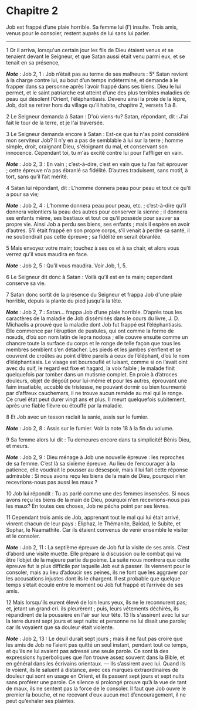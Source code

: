 # Chapitre 2

Job est frappé d’une plaie horrible.
Sa femme lui (l’) insulte.
Trois amis, venus pour le consoler, restent auprès de lui sans lui parler.

***

1 Or il arriva, lorsqu'un certain jour les fils de Dieu étaient venus et se tenaient devant le Seigneur, et que Satan aussi était venu parmi eux, et se tenait en sa présence,

***Note*** :  Job 2, 1 : Job n’était pas au terme de ses malheurs : 5° Satan revient à la charge contre lui, au bout d’un temps indéterminé, et demande à le frapper dans sa personne après l’avoir frappé dans ses biens. Dieu le lui permet, et le saint patriarche est atteint d’une des plus terribles maladies de peau qui désolent l’Orient, l’éléphantiasis. Devenu ainsi la proie de la lèpre, Job, doit se retirer hors du village qu’il habite, chapitre 2, versets 1 à 8.

2 Le Seigneur demanda à Satan : D'où viens-tu? Satan, répondant, dit : J'ai fait le tour de la terre, et je l'ai traversée.

3 Le Seigneur demanda encore à Satan : Est-ce que tu n'as point considéré mon serviteur Job? Il n'y en a pas de semblable à lui sur la terre ; homme simple, droit, craignant Dieu, s'éloignant du mal, et conservant son innocence. Cependant toi, tu m'as excité contre lui pour l'affliger en vain.

***Note*** :  Job 2, 3 : En vain ; c’est-à-dire, c’est en vain que tu l’as fait éprouver ; cette épreuve n’a pas ébranlé sa fidélité. D’autres traduisent, sans motif, à tort, sans qu’il l’ait mérité.

4 Satan lui répondant, dit : L'homme donnera peau pour peau et tout ce qu'il a pour sa vie;

***Note*** :  Job 2, 4 : L’homme donnera peau pour peau, etc. ; c’est-à-dire qu’il donnera volontiers la peau des autres pour conserver la sienne ; il donnera ses enfants même, ses bestiaux et tout ce qu’il possède pour sauver sa propre vie. Ainsi Job a perdu ses biens, ses enfants ; mais il espère en avoir d’autres. S’il était frappé en son propre corps, s’il venait à perdre sa santé, il ne soutiendrait pas cette épreuve ; sa fidélité en serait ébranlée.

5 Mais envoyez votre main; touchez à ses os et à sa chair, et alors vous verrez qu'il vous maudira en face.

***Note*** :  Job 2, 5 : Qu’il vous maudira. Voir Job, 1, 5.

6 Le Seigneur dit donc à Satan : Voilà qu'il est en ta main; cependant conserve sa vie.


7 Satan donc sortit de la présence du Seigneur et frappa Job d'une plaie horrible, depuis la plante du pied jusqu'à la tête.

***Note*** :  Job 2, 7 : Satan… frappa Job d’une plaie horrible. D’après tous les caractères de la maladie de Job disséminés dans le cours du livre, J. D. Michaelis a prouvé que la maladie dont Job fut frappé est l’éléphantiasis. Elle commence par l’éruption de pustules, qui ont comme la forme de nœuds, d’où son nom latin de lepra nodosa ; elle couvre ensuite comme un chancre toute la surface du corps et le ronge de telle façon que tous les membres semblent s’en détacher. Les pieds et les jambes s’enflent et se couvrent de croûtes au point d’être pareils à ceux de l’éléphant, d’où le nom d’éléphantiasis. Le visage est boursouflé et luisant, comme si on l’avait oint avec du suif, le regard est fixe et hagard, la voix faible ; le malade finit quelquefois par tomber dans un mutisme complet. En proie à d’atroces douleurs, objet de dégoût pour lui-même et pour les autres, éprouvant une faim insatiable, accablé de tristesse, ne pouvant dormir ou bien tourmenté par d’affreux cauchemars, il ne trouve aucun remède au mal qui
le ronge. Ce cruel état peut durer vingt ans et plus. Il meurt quelquefois subitement, après une fiable fièvre ou étouffé par la maladie.

8 Et Job avec un tesson raclait la sanie, assis sur le fumier.

***Note*** :  Job 2, 8 : Assis sur le fumier. Voir la note 18 à la fin du volume.

9 Sa femme alors lui dit : Tu demeures encore dans ta simplicité! Bénis Dieu, et meurs.

***Note*** :  Job 2, 9 : Dieu ménage à Job une nouvelle épreuve : les reproches de sa femme. C’est là sa sixième épreuve. Au lieu de l’encourager à la patience, elle voudrait le pousser au désespoir, mais il lui fait cette réponse admirable : Si nous avons reçu les biens de la main de Dieu, pourquoi n’en recevrions-nous pas aussi les maux ?

10 Job lui répondit : Tu as parlé comme une des femmes insensées. Si nous avons reçu les biens de la main de Dieu, pourquoi n'en recevrions-nous pas les maux? En toutes ces choses, Job ne pécha point par ses lèvres.


11 Cependant trois amis de Job, apprenant tout le mal qui lui était arrivé, vinrent chacun de leur pays : Eliphaz, le Thémanite, Baldad, le Subite, et Sophar, le Naamathite. Car ils étaient convenus de venir ensemble le visiter et le consoler.

***Note*** :  Job 2, 11 : La septième épreuve de Job fut la visite de ses amis. C’est d’abord une visite muette. Elle prépare la discussion ou le combat qui va être l’objet de la majeure partie du poème. La suite nous montrera que cette épreuve fut la plus difficile par laquelle Job eut à passer. Ils viennent pour le consoler, mais au lieu d’adoucir ses peines, ils ne font que les aggraver par les accusations injustes dont ils le chargent. Il est probable que quelque temps s’était écoulé entre le moment où Job fut frappé et l’arrivée de ses amis.

12 Mais lorsqu'ils eurent élevé de loin leurs yeux, ils ne le reconnurent pas; et, jetant un grand cri. ils pleurèrent ; puis, leurs vêtements déchirés, ils répandirent de la poussière en l'air sur leur tête. 13 Ils s'assirent avec lui sur la terre durant sept jours et sept nuits: et personne ne lui disait une parole; car ils voyaient que sa douleur était violente.

***Note*** :  Job 2, 13 : Le deuil durait sept jours ; mais il ne faut pas croire que les amis de Job ne l’aient pas quitté un seul instant, pendant tout ce temps, et qu’ils ne lui avaient pas adressé une seule parole. Ce sont là des expressions hyperboliques que l’on trouve assez souvent dans la Bible, et en général dans les écrivains orientaux. ― Ils s’assirent avec lui. Quand ils le voient, ils le saluent à distance, avec ces marques extraordinaires de douleur qui sont en usage en Orient, et ils passent sept jours et sept nuits sans proférer une parole. Ce silence si prolongé prouve qu’à la vue de tant de maux, ils ne sentent pas la force de le consoler. Il faut que Job ouvre le premier la bouche, et ne recevant d’eux aucun mot d’encouragement, il ne peut qu’exhaler ses plaintes.


